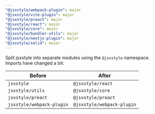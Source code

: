 ```yaml
---
"@jsxstyle/webpack-plugin": major
"@jsxstyle/vite-plugin": major
"@jsxstyle/preact": major
"@jsxstyle/react": major
"@jsxstyle/core": major
"@jsxstyle/bundler-utils": major
"@jsxstyle/nextjs-plugin": major
"@jsxstyle/solid": major
---
```


Split jsxstyle into separate modules using the `@jsxstyle` namespace. Imports have changed a bit:

| Before | After |
|----|----|
| `jsxstyle` | `@jsxstyle/react` |
| `jsxstyle/utils` | `@jsxstyle/core` |
| `jsxstyle/preact` | `@jsxstyle/preact` |
| `jsxstyle/webpack-plugin` | `@jsxstyle/webpack-plugin` |
